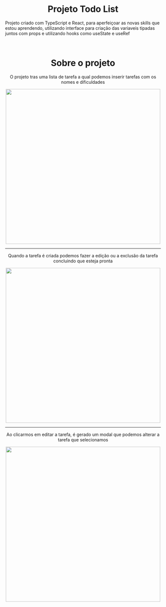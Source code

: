 <div align="center">
<h1> Projeto Todo List </h1>
</div>

<p> Projeto criado com TypeScript e React, para aperfeiçoar as novas skills que estou aprendendo, utilizando interface para criação das variaveis tipadas juntos com props e utilizando hooks como useState e useRef </p><br />

<div align="center">
<h1> Sobre o projeto </h1>
</div>

<div align="center">
<p> O projeto tras uma lista de tarefa a qual podemos inserir tarefas com os nomes e dificuldades</p>
</div>

<div align="center">
<img src="https://user-images.githubusercontent.com/98062615/226927129-1c4fe681-df55-451e-aac2-97de14b3bb7d.png" width="500px">
</div> 
<hr />


<div align="center">
<p>Quando a tarefa é criada podemos fazer a edição ou a exclusão da tarefa concluindo que esteja pronta</p>
</div>

<div align="center">
<img src="https://user-images.githubusercontent.com/98062615/226927913-9732274e-d6d2-445d-a5ed-faf725db4fb9.png" width="500px">
</div> 
<hr />

<div align="center">
<p>Ao clicarmos em editar a tarefa, é gerado um modal que podemos alterar a tarefa que selecionamos </p>
</div>

<div align="center">
<img src="https://user-images.githubusercontent.com/98062615/226928232-87e4f97a-2135-4656-af38-26e276f673fe.png" width="500px">
</div> 



